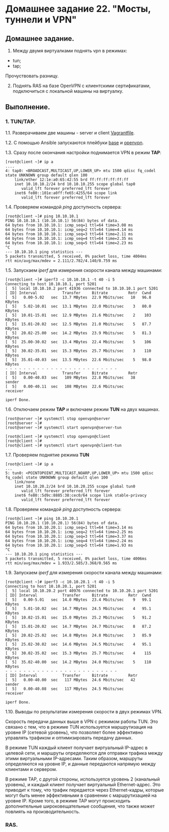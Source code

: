 # Домашнее задание 22. "Мосты, туннели и VPN"

## Домашнее задание.

1. Между двумя виртуалками поднять vpn в режимах:
- tun;
- tap;

Прочуствовать разницу.

2. Поднять RAS на базе OpenVPN с клиентскими сертификатами, подключиться с локальной машины на виртуалку.

## Выполнение.

### 1. TUN/TAP. 
   1.1. Разверачиваем две машины - server  и client [Vagrantfile](Vagrantfile).
   
   1.2. С помощью Ansible запускаются плейбуки [base](ansible/playbook-base.yml) и [openvpn](ansible/playbook-openvpn.yml).

   1.3. Сразу после окончания настройки поднимается VPN в режим **TAP**:

```
[root@client ~]# ip a
....
4: tap0: <BROADCAST,MULTICAST,UP,LOWER_UP> mtu 1500 qdisc fq_codel state UNKNOWN group default qlen 100
    link/ether 12:1e:a0:65:42:55 brd ff:ff:ff:ff:ff:ff
    inet 10.10.10.2/24 brd 10.10.10.255 scope global tap0
       valid_lft forever preferred_lft forever
    inet6 fe80::101e:a0ff:fe65:4255/64 scope link 
       valid_lft forever preferred_lft forever
```
   1.4. Проверяем командой *ping* доступность сервера:
```
[root@client ~]# ping 10.10.10.1
PING 10.10.10.1 (10.10.10.1) 56(84) bytes of data.
64 bytes from 10.10.10.1: icmp_seq=1 ttl=64 time=3.08 ms
64 bytes from 10.10.10.1: icmp_seq=2 ttl=64 time=4.14 ms
64 bytes from 10.10.10.1: icmp_seq=3 ttl=64 time=2.11 ms
64 bytes from 10.10.10.1: icmp_seq=4 ttl=64 time=2.35 ms
64 bytes from 10.10.10.1: icmp_seq=5 ttl=64 time=2.23 ms
^C
--- 10.10.10.1 ping statistics ---
5 packets transmitted, 5 received, 0% packet loss, time 4004ms
rtt min/avg/max/mdev = 2.111/2.782/4.140/0.759 ms
```

   1.5. Запускаем *iperf* для измерения скорости канала между машинами:
```
[root@client ~]# iperf3 -c 10.10.10.1 -t 40 -i 5
Connecting to host 10.10.10.1, port 5201
[  5] local 10.10.10.2 port 41936 connected to 10.10.10.1 port 5201
[ ID] Interval           Transfer     Bitrate         Retr  Cwnd
[  5]   0.00-5.02   sec  13.7 MBytes  22.9 Mbits/sec   10   96.8 KBytes       
[  5]   5.02-10.01  sec  13.1 MBytes  22.0 Mbits/sec    3   80.0 KBytes       
[  5]  10.01-15.01  sec  12.9 MBytes  21.6 Mbits/sec    2    103 KBytes       
[  5]  15.01-20.02  sec  12.5 MBytes  21.0 Mbits/sec    5   87.7 KBytes       
[  5]  20.02-25.00  sec  14.2 MBytes  23.9 Mbits/sec    5   81.3 KBytes       
[  5]  25.00-30.02  sec  13.4 MBytes  22.4 Mbits/sec    5    106 KBytes       
[  5]  30.02-35.01  sec  15.3 MBytes  25.7 Mbits/sec    3    110 KBytes       
[  5]  35.01-40.03  sec  13.5 MBytes  22.6 Mbits/sec    5   98.0 KBytes       
- - - - - - - - - - - - - - - - - - - - - - - - -
[ ID] Interval           Transfer     Bitrate         Retr
[  5]   0.00-40.03  sec   109 MBytes  22.8 Mbits/sec   38             sender
[  5]   0.00-40.11  sec   108 MBytes  22.6 Mbits/sec                  receiver

iperf Done.
```
   
   1.6. Отключаем режим **TAP** и включаем режим **TUN** на двух машинах.

```
[root@server ~]# systemctl stop openvpn@server
[root@server ~]# 
[root@server ~]# systemctl start openvpn@server-tun
```

```
[root@client ~]# systemctl stop openvpn@client
[root@client ~]# 
[root@client ~]# systemctl start openvpn@client-tun
```

   1.7.  Проверяем поднятие режима **TUN**

```
[root@client ~]# ip a
...
5: tun0: <POINTOPOINT,MULTICAST,NOARP,UP,LOWER_UP> mtu 1500 qdisc fq_codel state UNKNOWN group default qlen 100
    link/none 
    inet 10.10.20.2/24 brd 10.10.20.255 scope global tun0
       valid_lft forever preferred_lft forever
    inet6 fe80::5d9c:8885:38:cec0/64 scope link stable-privacy 
       valid_lft forever preferred_lft forever
```

   1.8. Проверяем командой *ping* доступность сервера:
```
[root@client ~]# ping 10.10.20.1
PING 10.10.20.1 (10.10.20.1) 56(84) bytes of data.
64 bytes from 10.10.20.1: icmp_seq=1 ttl=64 time=3.14 ms
64 bytes from 10.10.20.1: icmp_seq=2 ttl=64 time=2.25 ms
64 bytes from 10.10.20.1: icmp_seq=3 ttl=64 time=3.37 ms
64 bytes from 10.10.20.1: icmp_seq=4 ttl=64 time=2.24 ms
64 bytes from 10.10.20.1: icmp_seq=5 ttl=64 time=1.93 ms
^C
--- 10.10.20.1 ping statistics ---
5 packets transmitted, 5 received, 0% packet loss, time 4006ms
rtt min/avg/max/mdev = 1.933/2.585/3.368/0.565 ms
```

 1.9. Запускаем *iperf* для измерения скорости канала между машинами:

```
[root@client ~]# iperf3 -c 10.10.20.1 -t 40 -i 5
Connecting to host 10.10.20.1, port 5201
[  5] local 10.10.20.2 port 40976 connected to 10.10.20.1 port 5201
[ ID] Interval           Transfer     Bitrate         Retr  Cwnd
[  5]   0.00-5.01   sec  14.0 MBytes  23.4 Mbits/sec    9   99.1 KBytes       
[  5]   5.01-10.02  sec  14.7 MBytes  24.5 Mbits/sec    4   95.1 KBytes       
[  5]  10.02-15.01  sec  15.0 MBytes  25.2 Mbits/sec    5   91.2 KBytes       
[  5]  15.01-20.02  sec  14.7 MBytes  24.7 Mbits/sec    8   87.2 KBytes       
[  5]  20.02-25.02  sec  14.8 MBytes  24.8 Mbits/sec    3   85.9 KBytes       
[  5]  25.02-30.02  sec  14.6 MBytes  24.5 Mbits/sec    4   95.1 KBytes       
[  5]  30.02-35.02  sec  15.3 MBytes  25.7 Mbits/sec    4    115 KBytes       
[  5]  35.02-40.00  sec  14.2 MBytes  24.0 Mbits/sec    5    110 KBytes       
- - - - - - - - - - - - - - - - - - - - - - - - -
[ ID] Interval           Transfer     Bitrate         Retr
[  5]   0.00-40.00  sec   117 MBytes  24.6 Mbits/sec   42             sender
[  5]   0.00-40.08  sec   117 MBytes  24.5 Mbits/sec                  receiver

iperf Done.
```
   1.10. Выводы по результатам измерения скорости в двух режимах VPN.

Скорость передачи данных выше в VPN с режимом работы TUN. Это связано с тем, что в режиме TUN используется маршрутизация на уровне IP (сетевой уровень), что позволяет более эффективно управлять трафиком и оптимизировать передачу данных.

В режиме TUN каждый клиент получает виртуальный IP-адрес в целевой сети, и маршруты определяются для отправки трафика между этими виртуальными IP-адресами. Таким образом, маршруты определяются на уровне IP, и данные передаются напрямую между клиентами и сервером.

В режиме TAP, с другой стороны, используется уровень 2 (канальный уровень), и каждый клиент получает виртуальный Ethernet-адрес. Это приводит к тому, что трафик передается через Ethernet-кадры, которые могут быть менее эффективными в сравнении с маршрутизацией на уровне IP. Кроме того, в режиме TAP могут происходить дополнительные широковещательные сообщения, что также может повлиять на производительность.
   
### RAS.



